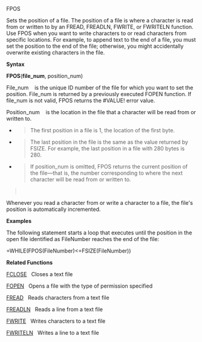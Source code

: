 FPOS

Sets the position of a file. The position of a file is where a character
is read from or written to by an FREAD, FREADLN, FWRITE, or FWRITELN
function. Use FPOS when you want to write characters to or read
characters from specific locations. For example, to append text to the
end of a file, you must set the position to the end of the file;
otherwise, you might accidentally overwrite existing characters in the
file.

**Syntax**

**FPOS**(**file\_num**, position\_num)

File\_num    is the unique ID number of the file for which you want to
set the position. File\_num is returned by a previously executed FOPEN
function. If file\_num is not valid, FPOS returns the \#VALUE\! error
value.

Position\_num    is the location in the file that a character will be
read from or written to.

  - > The first position in a file is 1, the location of the first byte.

  - > The last position in the file is the same as the value returned by
    > FSIZE. For example, the last position in a file with 280 bytes is
    > 280.

  - > If position\_num is omitted, FPOS returns the current position of
    > the file—that is, the number corresponding to where the next
    > character will be read from or written to.

>  

Whenever you read a character from or write a character to a file, the
file's position is automatically incremented.

**Examples**

The following statement starts a loop that executes until the position
in the open file identified as FileNumber reaches the end of the file:

\=WHILE(FPOS(FileNumber)\<=FSIZE(FileNumber))

**Related Functions**

[FCLOSE](FCLOSE.md)   Closes a text file

[FOPEN](FOPEN.md)   Opens a file with the type of permission specified

[FREAD](FREAD.md)   Reads characters from a text file

[FREADLN](FREADLN.md)   Reads a line from a text file

[FWRITE](FWRITE.md)   Writes characters to a text file

[FWRITELN](FWRITELN.md)   Writes a line to a text file


